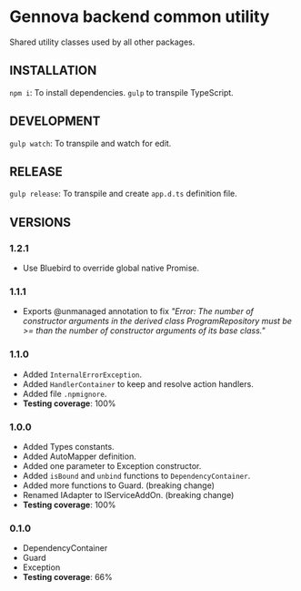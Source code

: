 # Gennova backend common utility

Shared utility classes used by all other packages.

## INSTALLATION

`npm i`: To install dependencies.
`gulp` to transpile TypeScript.

## DEVELOPMENT

`gulp watch`: To transpile and watch for edit.

## RELEASE

`gulp release`: To transpile and create `app.d.ts` definition file.

## VERSIONS

### 1.2.1
- Use Bluebird to override global native Promise.

### 1.1.1
- Exports @unmanaged annotation to fix _"Error: The number of constructor arguments in the derived class ProgramRepository must be >= than the number of constructor arguments of its base class."_

### 1.1.0
- Added `InternalErrorException`.
- Added `HandlerContainer` to keep and resolve action handlers.
- Added file `.npmignore`.
- **Testing coverage**: 100%

### 1.0.0
- Added Types constants.
- Added AutoMapper definition.
- Added one parameter to Exception constructor.
- Added `isBound` and `unbind` functions to `DependencyContainer`.
- Added more functions to Guard. (breaking change)
- Renamed IAdapter to IServiceAddOn. (breaking change)
- **Testing coverage**: 100%

### 0.1.0
- DependencyContainer
- Guard
- Exception
- **Testing coverage**: 66%